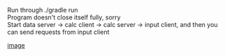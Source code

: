 Run through ./gradle run \
Program doesn't close itself fully, sorry \
Start data server -> calc client -> calc server -> input client, and then you can send requests from input client 

[image](img/1.png)